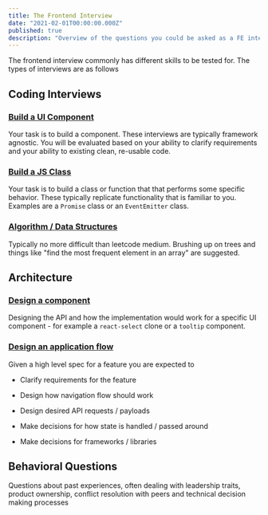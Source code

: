 ```yaml
---
title: The Frontend Interview
date: "2021-02-01T00:00:00.000Z"
published: true
description: "Overview of the questions you could be asked as a FE interview"
---
```


The frontend interview commonly has different skills to be tested for. The types of interviews are as follows

## Coding Interviews

### [Build a UI Component](./the-frontend-interview/build-a-component)

Your task is to build a component. These interviews are typically framework agnostic. You will be evaluated based on your ability to clarify requirements and your ability to existing clean, re-usable code.

### [Build a JS Class](./the-frontend-interview/build-a-js-class)

Your task is to build a class or function that that performs some specific behavior. These typically replicate functionality that is familiar to you. Examples are a `Promise` class or an `EventEmitter` class.

### [Algorithm / Data Structures](./the-frontend-interview/algorithm-and-data-structures)

Typically no more difficult than leetcode medium. Brushing up on trees and things like "find the most frequent element in an array" are suggested.

## Architecture

### [Design a component](./the-frontend-interview/design-a-component)

Designing the API and how the implementation would work for a specific UI component - for example a `react-select` clone or a `tooltip` component.

### [Design an application flow](./the-frontend-interview/design-an-application-flow)

Given a high level spec for a feature you are expected to

- Clarify requirements for the feature

- Design how navigation flow should work

- Design desired API requests / payloads

- Make decisions for how state is handled / passed around

- Make decisions for frameworks / libraries

## Behavioral Questions

Questions about past experiences, often dealing with leadership traits, product ownership, conflict resolution with peers and technical decision making processes
